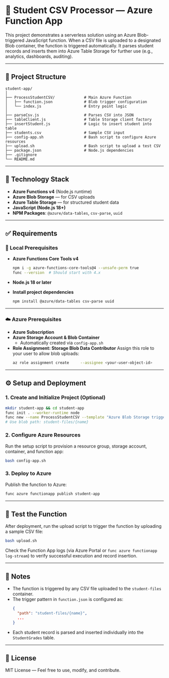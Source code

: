 # 📘 Student CSV Processor — Azure Function App

This project demonstrates a serverless solution using an Azure Blob-triggered JavaScript function. When a CSV file is uploaded to a designated Blob container, the function is triggered automatically. It parses student records and inserts them into Azure Table Storage for further use (e.g., analytics, dashboards, auditing).

---

## 📂 Project Structure

```
student-app/
│
├── ProcessStudentCSV/             # Main Azure Function
│   ├── function.json              # Blob trigger configuration
│   └── index.js                   # Entry point logic
│
├── parseCsv.js                    # Parses CSV into JSON
├── tableClient.js                 # Table Storage client factory
├── insertStudent.js               # Logic to insert student into table
├── students.csv                   # Sample CSV input
├── config-app.sh                  # Bash script to configure Azure resources
├── upload.sh                      # Bash script to upload a test CSV
├── package.json                   # Node.js dependencies
├── .gitignore
└── README.md
```

---

## 🧰 Technology Stack

- **Azure Functions v4** (Node.js runtime)
- **Azure Blob Storage** — for CSV uploads
- **Azure Table Storage** — for structured student data
- **JavaScript (Node.js 18+)**
- **NPM Packages**: `@azure/data-tables`, `csv-parse`, `uuid`

---

## ✅ Requirements

### 🔧 Local Prerequisites

- **Azure Functions Core Tools v4**
  ```bash
  npm i -g azure-functions-core-tools@4 --unsafe-perm true
  func --version  # Should start with 4.x
  ```

- **Node.js 18 or later**
- **Install project dependencies**
  ```bash
  npm install @azure/data-tables csv-parse uuid
  ```

---

### ☁️ Azure Prerequisites

- **Azure Subscription**
- **Azure Storage Account & Blob Container**
  - Automatically created via `config-app.sh`
- **Role Assignment: Storage Blob Data Contributor**
  Assign this role to your user to allow blob uploads:
  ```bash
  az role assignment create     --assignee <your-user-object-id>     --role "Storage Blob Data Contributor"     --scope "/subscriptions/<subscription-id>/resourceGroups/<resource-group>/providers/Microsoft.Storage/storageAccounts/<storage-account-name>"
  ```

---

## ⚙️ Setup and Deployment

### 1. Create and Initialize Project (Optional)
```bash
mkdir student-app && cd student-app
func init . --worker-runtime node
func new --name ProcessStudentCSV --template "Azure Blob Storage trigger"
# Use blob path: student-files/{name}
```

### 2. Configure Azure Resources
Run the setup script to provision a resource group, storage account, container, and function app:

```bash
bash config-app.sh
```

### 3. Deploy to Azure
Publish the function to Azure:

```bash
func azure functionapp publish student-app
```

---

## 🧪 Test the Function

After deployment, run the upload script to trigger the function by uploading a sample CSV file:

```bash
bash upload.sh
```

Check the Function App logs (via Azure Portal or `func azure functionapp log-stream`) to verify successful execution and record insertion.

---

## 📌 Notes

- The function is triggered by any CSV file uploaded to the `student-files` container.
- The trigger pattern in `function.json` is configured as:
  ```json
  {
    "path": "student-files/{name}",
    ...
  }
  ```
- Each student record is parsed and inserted individually into the `StudentGrades` table.

---

## 📄 License

MIT License — Feel free to use, modify, and contribute.
